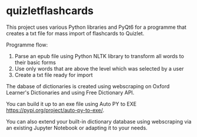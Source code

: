 # quizletflashcards
This project uses various Python libraries and PyQt6 for a programme that creates a txt file for mass import of flashcards to Quizlet.

Programme flow:
1. Parse an epub file using Python NLTK library to transform all words to their basic forms
2. Use only words that are above the level which was selected by a user
3. Create a txt file ready for import

The dabase of dictionaries is created using webscraping on Oxford Learner's Dictionaries and using Free Dictionary API.

You can build it up to an exe file using Auto PY to EXE https://pypi.org/project/auto-py-to-exe/.

You can also extend your built-in dictionary database using webscraping via an existing Jupyter Notebook or adapting it to your needs.



